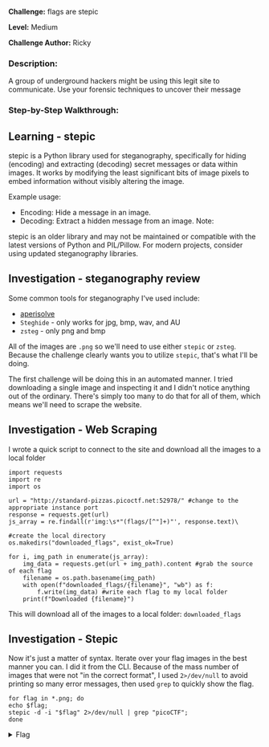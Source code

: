 **Challenge:** flags are stepic

**Level:** Medium

**Challenge Author:** Ricky

### Description: 
A group of underground hackers might be using this legit site to communicate. Use your forensic techniques to uncover their message

### Step-by-Step Walkthrough:


## Learning - stepic
stepic is a Python library used for steganography, specifically for hiding (encoding) and extracting (decoding) secret messages or data within images. It works by modifying the least significant bits of image pixels to embed information without visibly altering the image.

Example usage:

* Encoding: Hide a message in an image.
* Decoding: Extract a hidden message from an image.
Note:

stepic is an older library and may not be maintained or compatible with the latest versions of Python and PIL/Pillow. For modern projects, consider using updated steganography libraries.

## Investigation - steganography review
Some common tools for steganography I've used include:

- [aperisolve](https://www.aperisolve.com/)
- `Steghide` - only works for jpg, bmp, wav, and AU
- `zsteg` - only png and bmp

All of the images are `.png` so we'll need to use either `stepic` or `zsteg`. Because the challenge clearly wants you to utilize `stepic`, that's what I'll be doing. 

The first challenge will be doing this in an automated manner. I tried downloading a single image and inspecting it and I didn't notice anything out of the ordinary. There's simply too many to do that for all of them, which means we'll need to scrape the website.

## Investigation - Web Scraping
I wrote a quick script to connect to the site and download all the images to a local folder 

```
import requests
import re
import os

url = "http://standard-pizzas.picoctf.net:52978/" #change to the appropriate instance port
response = requests.get(url)
js_array = re.findall(r'img:\s*"(flags/[^"]+)"', response.text)\

#create the local directory
os.makedirs("downloaded_flags", exist_ok=True)

for i, img_path in enumerate(js_array):
    img_data = requests.get(url + img_path).content #grab the source of each flag
    filename = os.path.basename(img_path)
    with open(f"downloaded_flags/{filename}", "wb") as f:
        f.write(img_data) #write each flag to my local folder
    print(f"Downloaded {filename}")

```

This will download all of the images to a local folder: `downloaded_flags`

## Investigation - Stepic
Now it's just a matter of syntax. Iterate over your flag images in the best manner you can. I did it from the CLI. Because of the mass number of images that were not "in the correct format", I used `2>/dev/null` to avoid printing so many error messages, then used `grep` to quickly show the flag.

```
for flag in *.png; do 
echo $flag; 
stepic -d -i "$flag" 2>/dev/null | grep "picoCTF"; 
done
```

<details><summary>Flag</summary>
    <pre>
    picoCTF{fl4g_h45_fl4g6f5548ea}
    </pre>
   </details>